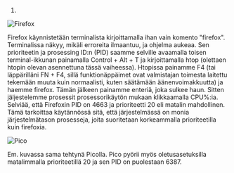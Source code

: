 1.

![Firefox](https://user-images.githubusercontent.com/72074501/117159114-b237d500-adc8-11eb-83c1-9423941e9c46.png)

Firefox käynnistetään terminalista kirjoittamalla ihan vain komento "firefox". Terminalissa näkyy, mikäli erroreita ilmaantuu, ja ohjelma aukeaa. Sen prioriteetin
ja prosessing ID:n (PID) saamme selville avaamalla toisen terminal-ikkunan painamalla Control + Alt + T ja kirjoittamalla htop (olettaen htopin olevan asennettuna
tässä vaiheessa). Htopissa painamme F4 (tai läppärilläni FN + F4, sillä funktionäppäimet ovat valmistajan toimesta laitettu tekemään muuta kuin normaalisti, kuten
säätämään äänenvoimakkuutta) ja haemme firefox. Tämän jälkeen painamme enteriä, joka sulkee haun. Sitten jäljestelemme prosessit prosessorikäytön mukaan
klikkaamalla CPU%:ia. Selviää, että Firefoxin PID on 4663 ja prioriteetti 20 eli matalin mahdollinen. Tämä tarkoittaa käytännössä sitä, että järjestelmässä on monia
järjestelmätason prosesseja, joita suoritetaan korkeammalla prioriteetilla kuin firefoxia.

![Pico](https://user-images.githubusercontent.com/72074501/117160108-8406c500-adc9-11eb-8652-d11fa5c9ca37.png)

Em. kuvassa sama tehtynä Picolla. Pico pyörii myös oletusasetuksilla matalimmalla prioriteetillä 20 ja sen PID on puolestaan 6387.
